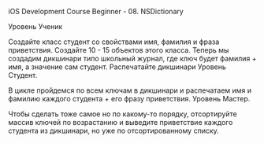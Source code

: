 iOS Development Course Beginner - 08. NSDictionary

Уровень Ученик

Создайте класс студент со свойствами имя, фамилия и фраза приветствия.
Создайте 10 - 15 объектов этого класса.
Теперь мы создадим дикшинари типо школьный журнал, где ключ будет фамилия + имя, а значение сам студент.
Распечатайте дикшинари
Уровень Студент.

В цикле пройдемся по всем ключам в дикшинари и распечатаем имя и фамилию каждого студента + его фразу приветствия.
Уровень Мастер.

Чтобы сделать тоже самое но по какому-то порядку, отсортируйте массив ключей по возрастанию и выведите приветствие каждого студента из дикшинари, но уже по отсортированному списку.
